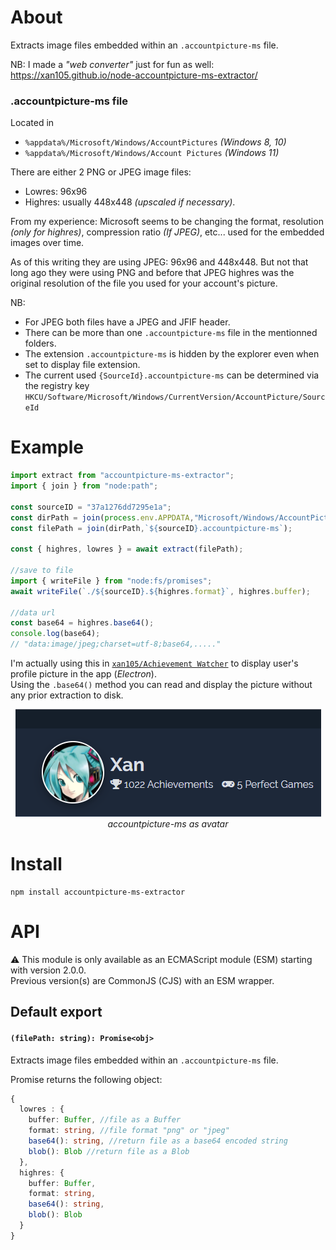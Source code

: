 About
=====

Extracts image files embedded within an `.accountpicture-ms` file.

NB: I made a _"web converter"_ just for fun as well: https://xan105.github.io/node-accountpicture-ms-extractor/

### .accountpicture-ms file

Located in 
- `%appdata%/Microsoft/Windows/AccountPictures` _(Windows 8, 10)_
- `%appdata%/Microsoft/Windows/Account Pictures` _(Windows 11)_

There are either 2 PNG or JPEG image files:

- Lowres: 96x96 
- Highres: usually 448x448 _(upscaled if necessary)_.  

From my experience: Microsoft seems to be changing the format, resolution _(only for highres)_, compression ratio _(If JPEG)_, etc... used for the embedded images over time.

As of this writing they are using JPEG: 96x96 and 448x448.
But not that long ago they were using PNG and before that JPEG highres was the original resolution of the file you used for your account's picture.

NB: 
  - For JPEG both files have a JPEG and JFIF header.
  - There can be more than one `.accountpicture-ms` file in the mentionned folders.
  - The extension `.accountpicture-ms` is hidden by the explorer even when set to display file extension.
  - The current used `{SourceId}.accountpicture-ms` can be determined via the registry key `HKCU/Software/Microsoft/Windows/CurrentVersion/AccountPicture/SourceId`

Example
=======

```js
import extract from "accountpicture-ms-extractor";
import { join } from "node:path";

const sourceID = "37a1276dd7295e1a";
const dirPath = join(process.env.APPDATA,"Microsoft/Windows/AccountPictures");
const filePath = join(dirPath,`${sourceID}.accountpicture-ms`);

const { highres, lowres } = await extract(filePath);

//save to file
import { writeFile } from "node:fs/promises";
await writeFile(`./${sourceID}.${highres.format}`, highres.buffer);

//data url  
const base64 = highres.base64();
console.log(base64);
// "data:image/jpeg;charset=utf-8;base64,....."
```

I'm actually using this in [`xan105/Achievement Watcher`](https://github.com/xan105/Achievement-Watcher) to display user's profile picture in the app (_Electron_).<br />
Using the `.base64()` method you can read and display the picture without any prior extraction to disk.

<p align="center">
  <img src="https://github.com/xan105/node-accountpicture-ms-extractor/raw/master/screenshot/electron.png"><br />
  <em>accountpicture-ms as avatar</em>
</p>

Install
=======

```
npm install accountpicture-ms-extractor
```

API
===

⚠️ This module is only available as an ECMAScript module (ESM) starting with version 2.0.0.<br />
Previous version(s) are CommonJS (CJS) with an ESM wrapper.

## Default export

#### `(filePath: string): Promise<obj>`

Extracts image files embedded within an `.accountpicture-ms` file.

Promise returns the following object:
```ts
{
  lowres : {
    buffer: Buffer, //file as a Buffer
    format: string, //file format "png" or "jpeg"
    base64(): string, //return file as a base64 encoded string
    blob(): Blob //return file as a Blob
  },
  highres: {
    buffer: Buffer,
    format: string,
    base64(): string,
    blob(): Blob
  }
}
```
